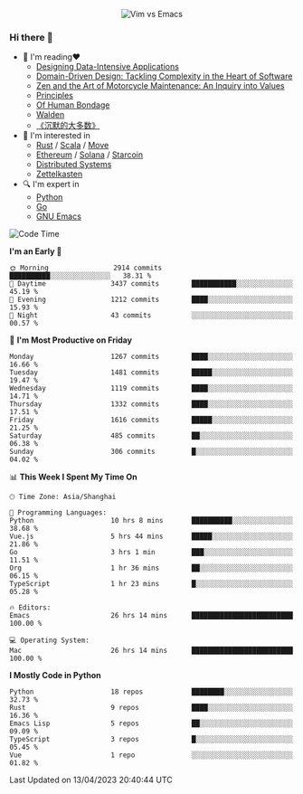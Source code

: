 <p align="center">
    <img src="https://gist.githubusercontent.com/coldnight/e696baffb094e71c96cb302118878eae/raw/40ea5053a6f66cc65f90f437e4173497da225958/banner.gif" alt="Vim vs Emacs" />
</p>

### Hi there 👋

- 📖 I'm reading❤️
    + [Designing Data-Intensive Applications](https://www.oreilly.com/library/view/designing-data-intensive-applications/9781491903063/)
    + [Domain-Driven Design: Tackling Complexity in the Heart of Software](https://www.dddcommunity.org/book/evans_2003/)
    + [Zen and the Art of Motorcycle Maintenance: An Inquiry into Values](https://en.wikipedia.org/wiki/Zen_and_the_Art_of_Motorcycle_Maintenance)
    + [Principles](https://www.principles.com/)
    + [Of Human Bondage](https://en.wikipedia.org/wiki/Of_Human_Bondage)
    + [Walden](https://en.wikipedia.org/wiki/Walden)
    + [《沉默的大多数》](https://en.wikipedia.org/wiki/Silent_majority)
- 🌱 I'm interested in
    + [Rust](https://www.rust-lang.org/) / [Scala](https://www.scala-lang.org/) / [Move](https://github.com/move-language/move/)
    + [Ethereum](https://ethereum.org/en/) / [Solana](https://solana.com/) / [Starcoin](https://github.com/starcoinorg/starcoin)
	+ [Distributed Systems](https://www.linuxzen.com/notes/topics/20200320174417_%E5%88%86%E5%B8%83%E5%BC%8F/)
	+ [Zettelkasten](https://www.linuxzen.com/notes/notes/20220120080920-slip_box/)
- 🔍 I'm expert in
    + [Python](https://www.python.org/)
    + [Go](https://go.dev/)
    + [GNU Emacs](https://www.gnu.org/software/emacs/)

<!--START_SECTION:waka-->
![Code Time](http://img.shields.io/badge/Code%20Time-2%2C050%20hrs%2023%20mins-blue)

**I'm an Early 🐤** 

```text
🌞 Morning                2914 commits        ██████████░░░░░░░░░░░░░░░   38.31 % 
🌆 Daytime                3437 commits        ███████████░░░░░░░░░░░░░░   45.19 % 
🌃 Evening                1212 commits        ████░░░░░░░░░░░░░░░░░░░░░   15.93 % 
🌙 Night                  43 commits          ░░░░░░░░░░░░░░░░░░░░░░░░░   00.57 % 
```
📅 **I'm Most Productive on Friday** 

```text
Monday                   1267 commits        ████░░░░░░░░░░░░░░░░░░░░░   16.66 % 
Tuesday                  1481 commits        █████░░░░░░░░░░░░░░░░░░░░   19.47 % 
Wednesday                1119 commits        ████░░░░░░░░░░░░░░░░░░░░░   14.71 % 
Thursday                 1332 commits        ████░░░░░░░░░░░░░░░░░░░░░   17.51 % 
Friday                   1616 commits        █████░░░░░░░░░░░░░░░░░░░░   21.25 % 
Saturday                 485 commits         ██░░░░░░░░░░░░░░░░░░░░░░░   06.38 % 
Sunday                   306 commits         █░░░░░░░░░░░░░░░░░░░░░░░░   04.02 % 
```


📊 **This Week I Spent My Time On** 

```text
🕑︎ Time Zone: Asia/Shanghai

💬 Programming Languages: 
Python                   10 hrs 8 mins       ██████████░░░░░░░░░░░░░░░   38.68 % 
Vue.js                   5 hrs 44 mins       █████░░░░░░░░░░░░░░░░░░░░   21.86 % 
Go                       3 hrs 1 min         ███░░░░░░░░░░░░░░░░░░░░░░   11.51 % 
Org                      1 hr 36 mins        ██░░░░░░░░░░░░░░░░░░░░░░░   06.15 % 
TypeScript               1 hr 23 mins        █░░░░░░░░░░░░░░░░░░░░░░░░   05.28 % 

🔥 Editors: 
Emacs                    26 hrs 14 mins      █████████████████████████   100.00 % 

💻 Operating System: 
Mac                      26 hrs 14 mins      █████████████████████████   100.00 % 
```

**I Mostly Code in Python** 

```text
Python                   18 repos            ████████░░░░░░░░░░░░░░░░░   32.73 % 
Rust                     9 repos             ████░░░░░░░░░░░░░░░░░░░░░   16.36 % 
Emacs Lisp               5 repos             ██░░░░░░░░░░░░░░░░░░░░░░░   09.09 % 
TypeScript               3 repos             █░░░░░░░░░░░░░░░░░░░░░░░░   05.45 % 
Vue                      1 repo              ░░░░░░░░░░░░░░░░░░░░░░░░░   01.82 % 
```




 Last Updated on 13/04/2023 20:40:44 UTC
<!--END_SECTION:waka-->
